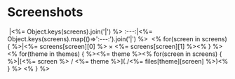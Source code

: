 # Screenshots

 &nbsp;|<%= Object.keys(screens).join('|') %>
:---:|<%= Object.keys(screens).map(()=>':---:').join('|') %>
&nbsp;<% for(screen in screens) { %>|<%= screens[screen][0] %> &times; <%= screens[screen][1] %><% } %>
<% for(theme in themes) { %><%= theme %><% for(screen in screens) { %>|[<%= screen %> / <%= theme %>](./<%= files[theme][screen] %>)<% } %>
<% } %>
